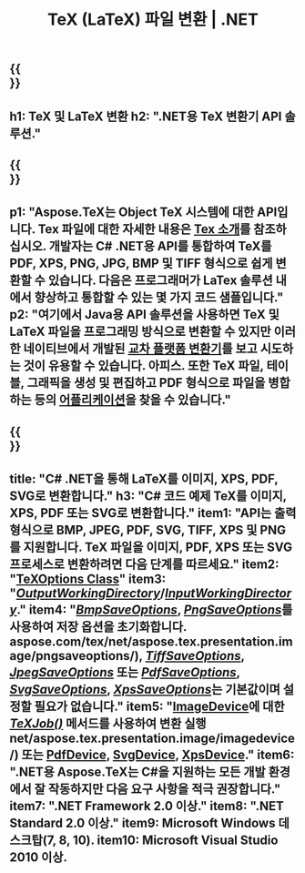 ﻿---
translation: true
template: /_templates/_conversion-net.md
title: TeX (LaTeX) 파일 변환 | .NET
url: /net/conversion/
description: TeX 및 LaTeX 변환 기능. 이 .NET API 솔루션을 사용하여 TeX/LaTeX 파일을 PDF, SVG, XPS 및 PNG, JPEG, TIFF 및 BMP를 포함한 이미지 형식으로 변환합니다.
keywords: tex 변환 API C#, tex 변환기 C# 통합
family: tex
platformtag: net
feature: conversion
---

{{<section banner>}}
---
h1: TeX 및 LaTeX 변환
h2: ".NET용 TeX 변환기 API 솔루션."
---

{{<section overview>}}
---
p1: "Aspose.TeX는 Object TeX 시스템에 대한 API입니다. Tex 파일에 대한 자세한 내용은 [Tex 소개](https://docs.aspose.com/tex/cpp/what-is-tex/)를 참조하십시오. 개발자는 C# .NET용 API를 통합하여 TeX를 PDF, XPS, PNG, JPG, BMP 및 TIFF 형식으로 쉽게 변환할 수 있습니다. 다음은 프로그래머가 LaTex 솔루션 내에서 향상하고 통합할 수 있는 몇 가지 코드 샘플입니다."
p2: "여기에서 Java용 API 솔루션을 사용하면 TeX 및 LaTeX 파일을 프로그래밍 방식으로 변환할 수 있지만 이러한 네이티브에서 개발된 [교차 플랫폼 변환기](https://products.aspose.app/tex/conversion)를 보고 시도하는 것이 유용할 수 있습니다. 아피스. 또한 TeX 파일, 테이블, 그래픽을 생성 및 편집하고 PDF 형식으로 파일을 병합하는 등의 [어플리케이션](https://products.aspose.app/tex/applications)을 찾을 수 있습니다."
---

{{<section feature1>}}
---
title: "C# .NET을 통해 LaTeX를 이미지, XPS, PDF, SVG로 변환합니다."
h3: "C# 코드 예제 TeX를 이미지, XPS, PDF 또는 SVG로 변환합니다."
item1: "API는 출력 형식으로 BMP, JPEG, PDF, SVG, TIFF, XPS 및 PNG를 지원합니다. TeX 파일을 이미지, PDF, XPS 또는 SVG 프로세스로 변환하려면 다음 단계를 따르세요."
item2: "[TeXOptions Class](https://reference.aspose.com/tex/net/aspose.tex/texoptions/)"
item3: "[*OutputWorkingDirectory*](https://reference.aspose.com/tex/net/aspose.tex/texoptions/outputworkingdirectory/)/[*InputWorkingDirectory*](https://reference.aspose.com/tex/net/aspose.tex/texoptions/inputworkingdirectory/)."
item4: "[*BmpSaveOptions*](https://reference.aspose.com/tex/net/aspose.tex.presentation.image/bmpsaveoptions/), [*PngSaveOptions*](https://reference.aspose.com/tex/net/aspose.tex.presentation.image/bmpsaveoptions/)를 사용하여 저장 옵션을 초기화합니다. aspose.com/tex/net/aspose.tex.presentation.image/pngsaveoptions/), [*TiffSaveOptions*](https://reference.aspose.com/tex/net/aspose.tex.presentation.image/tiffsaveoptions/), [*JpegSaveOptions*](https://reference.aspose.com/tex/net/aspose.tex.presentation.image/jpegsaveoptions/) 또는 [*PdfSaveOptions*](https://reference.aspose.com/tex/net/aspose.tex.presentation.pdf/pdfsaveoptions/), [*SvgSaveOptions*](https://reference.aspose.com/tex/net/aspose.tex.presentation.svg/svgsaveoptions/), [*XpsSaveOptions*](https://reference.aspose.com/tex/net/aspose.tex.presentation.xps/xpssaveoptions/)는 기본값이며 설정할 필요가 없습니다."
item5: "[ImageDevice](https://reference.aspose.com/tex/)에 대한 [*TeXJob()*](https://reference.aspose.com/tex/net/aspose.tex/texjob/) 메서드를 사용하여 변환 실행 net/aspose.tex.presentation.image/imagedevice/) 또는 [PdfDevice](https://reference.aspose.com/tex/net/aspose.tex.presentation.pdf/pdfdevice/), [SvgDevice](https://reference.aspose.com/tex/net/aspose.tex.presentation.svg/svgdevice/), [XpsDevice](https://reference.aspose.com/tex/net/aspose.tex.presentation.xps/xpsdevice/)."
item6: ".NET용 Aspose.TeX는 C#을 지원하는 모든 개발 환경에서 잘 작동하지만 다음 요구 사항을 적극 권장합니다."
item7: ".NET Framework 2.0 이상."
item8: ".NET Standard 2.0 이상."
item9: Microsoft Windows 데스크탑(7, 8, 10).
item10: Microsoft Visual Studio 2010 이상.
---
